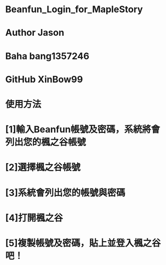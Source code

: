 # Beanfun_Login_for_MapleStory
# Author Jason
# Baha   bang1357246
# GitHub XinBow99
# 使用方法
# [1]輸入Beanfun帳號及密碼，系統將會列出您的楓之谷帳號
# [2]選擇楓之谷帳號
# [3]系統會列出您的帳號與密碼
# [4]打開楓之谷
# [5]複製帳號及密碼，貼上並登入楓之谷吧！